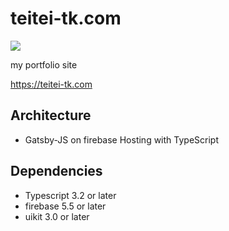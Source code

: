 # teitei-tk.com

![](https://github.com/teitei-tk/teitei-tk.com/workflows/Lint/badge.svg)

my portfolio site

https://teitei-tk.com

## Architecture

- Gatsby-JS on firebase Hosting with TypeScript

## Dependencies

- Typescript 3.2 or later
- firebase 5.5 or later
- uikit 3.0 or later
